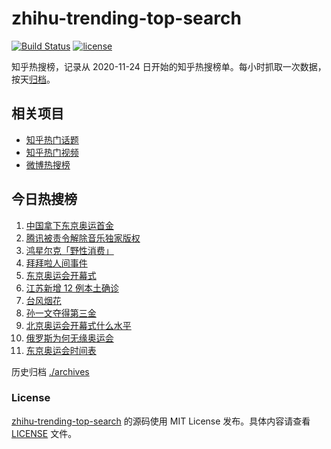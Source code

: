# zhihu-trending-top-search

[![Build Status](https://github.com/justjavac/zhihu-trending-top-search/workflows/ci/badge.svg?branch=main)](https://github.com/justjavac/zhihu-trending-top-search/actions)
[![license](https://img.shields.io/github/license/justjavac/zhihu-trending-top-search)](https://github.com/justjavac/zhihu-trending-top-search/blob/main/LICENSE)

知乎热搜榜，记录从 2020-11-24 日开始的知乎热搜榜单。每小时抓取一次数据，按天[归档](./archives)。

## 相关项目

- [知乎热门话题](https://github.com/justjavac/zhihu-trending-hot-questions)
- [知乎热门视频](https://github.com/justjavac/zhihu-trending-hot-video)
- [微博热搜榜](https://github.com/justjavac/weibo-trending-hot-search)

## 今日热搜榜

<!-- BEGIN -->
<!-- 最后更新时间 Sun Jul 25 2021 01:11:59 GMT+0800 (China Standard Time) -->

1. [中国拿下东京奥运首金](https://www.zhihu.com/search?q=女子气步枪决赛)
1. [腾讯被责令解除音乐独家版权](https://www.zhihu.com/search?q=腾讯音乐版权)
1. [鸿星尔克「野性消费」](https://www.zhihu.com/search?q=鸿星尔克野性消费)
1. [拜拜啦人间事件](https://www.zhihu.com/search?q=拜拜啦人间录音)
1. [东京奥运会开幕式](https://www.zhihu.com/search?q=东京奥运会开幕式)
1. [江苏新增 12 例本土确诊](https://www.zhihu.com/search?q=南京疫情)
1. [台风烟花](https://www.zhihu.com/search?q=台风烟花)
1. [孙一文夺得第三金](https://www.zhihu.com/search?q=孙一文)
1. [北京奥运会开幕式什么水平](https://www.zhihu.com/search?q=北京奥运会开幕式)
1. [俄罗斯为何无缘奥运会](https://www.zhihu.com/search?q=俄罗斯奥运会)
1. [东京奥运会时间表](https://www.zhihu.com/search?q=东京奥运会时间表)

<!-- END -->

历史归档 [./archives](./archives)

### License

[zhihu-trending-top-search](https://github.com/justjavac/zhihu-trending-top-search)
的源码使用 MIT License 发布。具体内容请查看 [LICENSE](./LICENSE) 文件。
